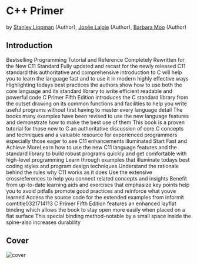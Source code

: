 # C++ Primer

by [Stanley Lippman](https://www.amazon.com/s/ref=dp_byline_sr_book_1?ie=UTF8&field-author=Stanley+Lippman&text=Stanley+Lippman&sort=relevancerank&search-alias=books) (Author), [Josée Lajoie](https://www.amazon.com/Josée-Lajoie/e/B00DDCL74A/ref=dp_byline_cont_book_2) (Author), [Barbara Moo](https://www.amazon.com/s/ref=dp_byline_sr_book_3?ie=UTF8&field-author=Barbara+Moo&text=Barbara+Moo&sort=relevancerank&search-alias=books) (Author)

## Introduction

Bestselling Programming Tutorial and Reference Completely Rewritten for the New C11 Standard Fully updated and recast for the newly released C11 standard this authoritative and comprehensive introduction to C will help you to learn the language fast and to use it in modern highly effective ways Highlighting todays best practices the authors show how to use both the core language and its standard library to write efficient readable and powerful code C Primer Fifth Edition introduces the C standard library from the outset drawing on its common functions and facilities to help you write useful programs without first having to master every language detail The books many examples have been revised to use the new language features and demonstrate how to make the best use of them This book is a proven tutorial for those new to C an authoritative discussion of core C concepts and techniques and a valuable resource for experienced programmers especially those eager to see C11 enhancements illuminated Start Fast and Achieve MoreLearn how to use the new C11 language features and the standard library to build robust programs quickly and get comfortable with high-level programming Learn through examples that illuminate todays best coding styles and program design techniques Understand the rationale behind the rules why C11 works as it does Use the extensive crossreferences to help you connect related concepts and insights Benefit from up-to-date learning aids and exercises that emphasize key points help you to avoid pitfalls promote good practices and reinforce what youve learned Access the source code for the extended examples from informit comtitle0321714113 C Primer Fifth Edition features an enhanced layflat binding which allows the book to stay open more easily when placed on a flat surface This special binding method-notable by a small space inside the spine-also increases durability

## Cover

![cover](https://images-na.ssl-images-amazon.com/images/I/41Gd9xIXrUL._SX381_BO1,204,203,200_.jpg)